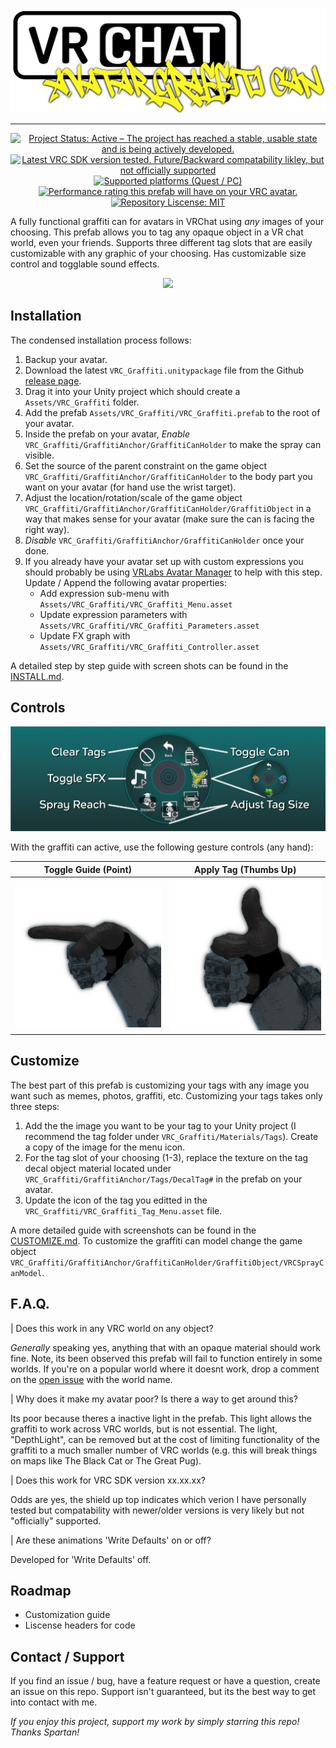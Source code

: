 <div align="center">

![](./docs/readme/banner.png)

</div>

---

<div align="center">

[![Project Status: Active – The project has reached a stable, usable state and is being actively developed.](https://www.repostatus.org/badges/latest/active.svg)](https://www.repostatus.org/#active)
[![Latest VRC SDK version tested. Future/Backward compatability likley, but not officially supported](https://img.shields.io/badge/VRChat%20SDK-3.2.0-blue)](https://docs.vrchat.com/docs/choosing-your-sdk)
[![Supported platforms (Quest / PC)](https://img.shields.io/badge/platform-PC%20Only-blue)](https://docs.vrchat.com/docs/quest-content-limitations)
[![Performance rating this prefab will have on your VRC avatar.](https://img.shields.io/badge/avatar%20performance-Poor-orange)](https://docs.vrchat.com/docs/avatar-performance-ranking-system)
[![Repository Liscense: MIT](https://img.shields.io/github/license/AbsoluteStratos/VRC_Graffiti)](https://github.com/AbsoluteStratos/VRC_Graffiti/blob/main/LICENSE)

</div>

A fully functional graffiti can for avatars in VRChat using *any* images of your choosing. 
This prefab allows you to tag any opaque object in a VR chat world, even your friends.
Supports three different tag slots that are easily customizable with any graphic of your choosing.
Has customizable size control and togglable sound effects.

<div align="center">

![](./docs/readme/GraffitiDemo.gif)

</div>

## Installation
The condensed installation process follows:

1. Backup your avatar.
2. Download the latest `VRC_Graffiti.unitypackage` file from the Github [release page](https://github.com/AbsoluteStratos/VRC_Graffiti/releases).
3. Drag it into your Unity project which should create a `Assets/VRC_Graffiti` folder.
4. Add the prefab `Assets/VRC_Graffiti/VRC_Graffiti.prefab` to the root of your avatar.
5. Inside the prefab on your avatar, *Enable* `VRC_Graffiti/GraffitiAnchor/GraffitiCanHolder` to make the spray can visible.
6. Set the source of the parent constraint on the game object `VRC_Graffiti/GraffitiAnchor/GraffitiCanHolder` to the body part you want on your avatar (for hand use the wrist target).
7. Adjust the location/rotation/scale of the game object `VRC_Graffiti/GraffitiAnchor/GraffitiCanHolder/GraffitiObject` in a way that makes sense for your avatar (make sure the can is facing the right way).
8. *Disable* `VRC_Graffiti/GraffitiAnchor/GraffitiCanHolder` once your done.
9. If you already have your avatar set up with custom expressions you should probably be using [VRLabs Avatar Manager](https://github.com/VRLabs/Avatars-3.0-Manager) to help with this step. Update / Append the following avatar properties:
    * Add expression sub-menu with `Assets/VRC_Graffiti/VRC_Graffiti_Menu.asset`
    * Update expression parameters with `Assets/VRC_Graffiti/VRC_Graffiti_Parameters.asset`
    * Update FX graph with `Assets/VRC_Graffiti/VRC_Graffiti_Controller.asset`

A detailed step by step guide with screen shots can be found in the [INSTALL.md](./docs/INSTALL.md).

## Controls
<div align="center">

![](./docs/readme/controls_banner.png)

</div>

With the graffiti can active, use the following gesture controls (any hand):

<div align="center">

| Toggle Guide (Point)     | Apply Tag (Thumbs Up) |
| ----------- | ----------- |
| ![](./docs/readme/gesture1.png)      | ![](./docs/readme/gesture2.png)       |

</div>

## Customize

The best part of this prefab is customizing your tags with any image you want such as memes, photos, graffiti, etc.
Customizing your tags takes only three steps:

1. Add the the image you want to be your tag to your Unity project (I recommend the tag folder under `VRC_Graffiti/Materials/Tags`). Create a copy of the image for the menu icon.
2. For the tag slot of your choosing (1-3), replace the texture on the tag decal object material located under `VRC_Graffiti/GraffitiAnchor/Tags/DecalTag#` in the prefab on your avatar.
3. Update the icon of the tag you editted in the `VRC_Graffiti/VRC_Graffiti_Tag_Menu.asset` file.

A more detailed guide with screenshots can be found in the [CUSTOMIZE.md](./docs/CUSTOMIZE.md).
To customize the graffiti can model change the game object `VRC_Graffiti/GraffitiAnchor/GraffitiCanHolder/GraffitiObject/VRCSprayCanModel`.

## F.A.Q.

| Does this work in any VRC world on any object?

*Generally* speaking yes, anything that with an opaque material should work fine.
Note, its been observed this prefab will fail to function entirely in some worlds.
If you're on a popular world where it doesnt work, drop a comment on the [open issue](https://github.com/AbsoluteStratos/VRC_Graffiti/issues/1) with the world name.

| Why does it make my avatar poor? Is there a way to get around this?

Its poor because theres a inactive light in the prefab. This light allows the graffiti to work across VRC worlds, but is not essential. 
The light, "DepthLight", can be removed but at the cost of limiting functionality of the graffiti to a much smaller number of VRC worlds (e.g. this will break things on maps like The Black Cat or The Great Pug).

| Does this work for VRC SDK version xx.xx.xx?

Odds are yes, the shield up top indicates which verion I have personally tested but compatability with newer/older versions is very likely but not "officially" supported.

| Are these animations 'Write Defaults' on or off?

Developed for 'Write Defaults' off.

## Roadmap

 - Customization guide
 - Liscense headers for code

## Contact / Support

If you find an issue / bug, have a feature request or have a question, create an issue on this repo.
Support isn't guaranteed, but its the best way to get into contact with me.

*If you enjoy this project, support my work by simply starring this repo! Thanks Spartan!*
